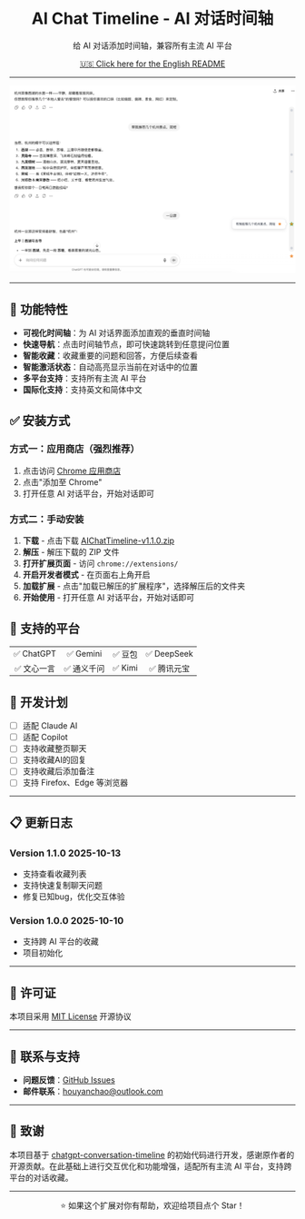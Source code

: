 <div align="center">
  <h1>AI Chat Timeline - AI 对话时间轴</h1>
  <p>给 AI 对话添加时间轴，兼容所有主流 AI 平台</p>  
  <p>
    <a href="./README.en.md">🇺🇸 Click here for the English README</a>
  </p>
</div>

---

<div align="center">
  <img src="./images/demo_cn.png" alt="AI Chat Timeline 效果展示" width="800">
</div>

---

## 🌟 功能特性

- **可视化时间轴**：为 AI 对话界面添加直观的垂直时间轴
- **快速导航**：点击时间轴节点，即可快速跳转到任意提问位置
- **智能收藏**：收藏重要的问题和回答，方便后续查看
- **智能激活状态**：自动高亮显示当前在对话中的位置
- **多平台支持**：支持所有主流 AI 平台
- **国际化支持**：支持英文和简体中文

## ✅ 安装方式

### 方式一：应用商店（强烈推荐）

1. 点击访问 [Chrome 应用商店](https://chromewebstore.google.com/detail/ai-chat-timeline-ai-chat/fgebdnlceacaiaeikopldglhffljjlhh)
2. 点击"添加至 Chrome"
3. 打开任意 AI 对话平台，开始对话即可

### 方式二：手动安装

1. **下载** - 点击下载 [AIChatTimeline-v1.1.0.zip](./AIChatTimeline-v1.1.0.zip)
2. **解压** - 解压下载的 ZIP 文件
3. **打开扩展页面** - 访问 `chrome://extensions/`
4. **开启开发者模式** - 在页面右上角开启
5. **加载扩展** - 点击"加载已解压的扩展程序"，选择解压后的文件夹
6. **开始使用** - 打开任意 AI 对话平台，开始对话即可

## 🚀 支持的平台

<table>
  <tr>
    <td align="center">✅ ChatGPT</td>
    <td align="center">✅ Gemini</td>
    <td align="center">✅ 豆包</td>
    <td align="center">✅ DeepSeek</td>
  </tr>
  <tr>
    <td align="center">✅ 文心一言</td>
    <td align="center">✅ 通义千问</td>
    <td align="center">✅ Kimi</td>
    <td align="center">✅ 腾讯元宝</td>
  </tr>
</table>

## 🚧 开发计划

- [ ] 适配 Claude AI
- [ ] 适配 Copilot
- [ ] 支持收藏整页聊天
- [ ] 支持收藏AI的回复
- [ ] 支持收藏后添加备注
- [ ] 支持 Firefox、Edge 等浏览器

---

## 📋 更新日志

### Version 1.1.0 2025-10-13

- 支持查看收藏列表
- 支持快速复制聊天问题
- 修复已知bug，优化交互体验

### Version 1.0.0 2025-10-10

- 支持跨 AI 平台的收藏
- 项目初始化

---

## 📄 许可证

本项目采用 [MIT License](./LICENSE) 开源协议

---

## 💬 联系与支持

- **问题反馈**：[GitHub Issues](../../issues)
- **邮件联系**：houyanchao@outlook.com

---

## 🙏 致谢

本项目基于 [chatgpt-conversation-timeline](https://github.com/Reborn14/chatgpt-conversation-timeline) 的初始代码进行开发，感谢原作者的开源贡献。在此基础上进行交互优化和功能增强，适配所有主流 AI 平台，支持跨平台的对话收藏。

---

<div align="center">
  <p>⭐ 如果这个扩展对你有帮助，欢迎给项目点个 Star！</p>
</div>

